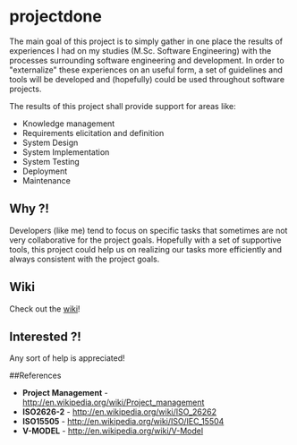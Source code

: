 # projectdone

The main goal of this project is to simply gather in one place the results of
experiences I had on my studies (M.Sc. Software Engineering) with the processes
surrounding software engineering and development. In order to "externalize"
these experiences on an useful form, a set of guidelines and tools will be
developed and (hopefully) could be used throughout software projects.

The results of this project shall provide support for areas like:
* Knowledge management
* Requirements elicitation and definition
* System Design
* System Implementation
* System Testing
* Deployment
* Maintenance


## Why ?!
Developers (like me) tend to focus on specific tasks that sometimes are not very
collaborative for the project goals. Hopefully with a set of supportive tools,
this project could help us on realizing our tasks more efficiently and always
consistent with the project goals.

## Wiki
Check out the [wiki](https://github.com/aperico/projectdone/wiki)!


## Interested ?!
Any sort of help is appreciated!

##References
* **Project Management** - http://en.wikipedia.org/wiki/Project_management
* **ISO2626-2** - http://en.wikipedia.org/wiki/ISO_26262
* **ISO15505** - http://en.wikipedia.org/wiki/ISO/IEC_15504
* **V-MODEL** - http://en.wikipedia.org/wiki/V-Model
